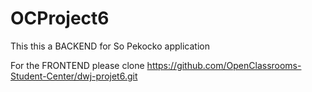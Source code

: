 # OCProject6

This this a BACKEND for So Pekocko application

For the FRONTEND please clone https://github.com/OpenClassrooms-Student-Center/dwj-projet6.git

